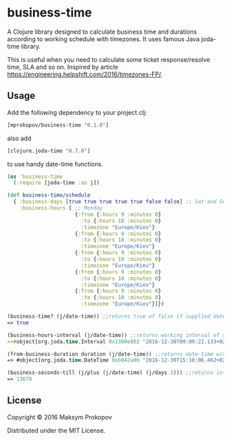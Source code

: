 # business-time

A Clojure library designed to calculate business time and durations according to working schedule with timezones.
It uses famous Java joda-time library.

This is useful when you need to calculate some ticket response/resolve time, SLA and so on. Inspired by article https://engineering.helpshift.com/2016/timezones-FP/.

## Usage

Add the following dependency to your project.clj:

```clj
[mprokopov/business-time "0.1.0"]
```

also add
```clj
[clojure.joda-time "0.7.0"]
```
to use handy date-time functions.

```clj
(ns 'business-time
  (:require [joda-time :as j])

(def business-time/schedule
  { :business-days [true true true true true false false] ;; Sat and Sun are days off
    :business-hours [ ;; Monday
                      {:from {:hours 9 :minutes 0}
                        :to {:hours 18 :minutes 0}
                        :timezone "Europe/Kiev"}
                      {:from {:hours 9 :minutes 0}
                        :to {:hours 18 :minutes 0}
                        :timezone "Europe/Kiev"}
                      {:from {:hours 9 :minutes 0}
                        :to {:hours 18 :minutes 0}
                        :timezone "Europe/Kiev"}
                      {:from {:hours 9 :minutes 0}
                        :to {:hours 18 :minutes 0}
                        :timezone "Europe/Kiev"}
                      {:from {:hours 9 :minutes 0}
                        :to {:hours 18 :minutes 0}
                        :timezone "Europe/Kiev"}]})
```

```clj
(business-time? (j/date-time)) ;;returns true of false if supplied date is working day
=> true
```
```clj
(business-hours-interval (j/date-time)) ;;returns working interval of supplied date, i.e. usually 9:00 - 18:00
=>#object[org.joda.time.Interval 0x1300e802 "2016-12-30T09:00:21.133+02:00/2016-12-30T18:00:21.133+02:00"]
```

```clj
(from-business-duration duration (j/date-time)) ;;returns date-time with respect to working schedule, duration specified as integer in seconds from date specified by second argument.
=> #object[org.joda.time.DateTime 0xb842a0b "2016-12-30T15:10:06.462+02:00"]
```

```clj
(business-seconds-till (j/plus (j/date-time) (j/days 2))) ;;returns integer duration in seconds between two dates according to working schedule. If second parameter ommited, current date-time is used.
=> 13679
```

## License

Copyright © 2016 Maksym Prokopov

Distributed under the MIT License.
